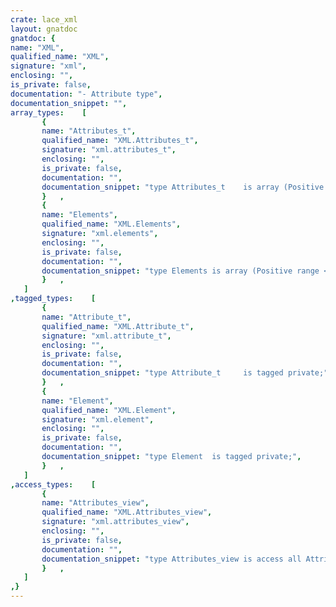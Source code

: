 ```yaml
---
crate: lace_xml
layout: gnatdoc
gnatdoc: {
name: "XML",
qualified_name: "XML",
signature: "xml",
enclosing: "",
is_private: false,
documentation: "- Attribute type",
documentation_snippet: "",
array_types:    [
       {
       name: "Attributes_t",
       qualified_name: "XML.Attributes_t",
       signature: "xml.attributes_t",
       enclosing: "",
       is_private: false,
       documentation: "",
       documentation_snippet: "type Attributes_t    is array (Positive range <>) of aliased Attribute_t;",
       }   ,
       {
       name: "Elements",
       qualified_name: "XML.Elements",
       signature: "xml.elements",
       enclosing: "",
       is_private: false,
       documentation: "",
       documentation_snippet: "type Elements is array (Positive range <>) of access Element;",
       }   ,
   ]
,tagged_types:    [
       {
       name: "Attribute_t",
       qualified_name: "XML.Attribute_t",
       signature: "xml.attribute_t",
       enclosing: "",
       is_private: false,
       documentation: "",
       documentation_snippet: "type Attribute_t     is tagged private;",
       }   ,
       {
       name: "Element",
       qualified_name: "XML.Element",
       signature: "xml.element",
       enclosing: "",
       is_private: false,
       documentation: "",
       documentation_snippet: "type Element  is tagged private;",
       }   ,
   ]
,access_types:    [
       {
       name: "Attributes_view",
       qualified_name: "XML.Attributes_view",
       signature: "xml.attributes_view",
       enclosing: "",
       is_private: false,
       documentation: "",
       documentation_snippet: "type Attributes_view is access all Attributes_t;",
       }   ,
   ]
,}
---
```

